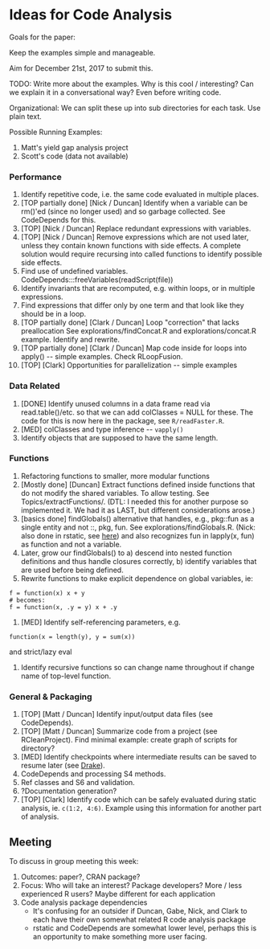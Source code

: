 # Ideas for Code Analysis

Goals for the paper:

Keep the examples simple and manageable.

Aim for December 21st, 2017 to submit this.

TODO: Write more about the examples. Why is this cool / interesting? Can we
explain it in a conversational way? Even before writing code.

Organizational: We can split these up into sub directories for each task.
Use plain text.

Possible Running Examples:
1. Matt's yield gap analysis project
1. Scott's code (data not available)


### Performance

1. Identify repetitive code, i.e. the same code evaluated in multiple
   places.
1. [TOP partially done] [Nick / Duncan] Identify when a variable can be
   rm()'ed (since no longer used) and so garbage collected. See CodeDepends
   for this.
1. [TOP] [Nick / Duncan] Replace redundant expressions with variables.
1. [TOP] [Nick / Duncan] Remove expressions which are not used later, unless
   they contain known functions with side effects. A complete solution would
   require recursing into called functions to identify possible side effects.
1. Find use of undefined variables.
   CodeDepends:::freeVariables(readScript(file))
1. Identify invariants that are recomputed, e.g. within loops, or in
   multiple expressions.
1. Find expressions that differ only by one term and that look like they
   should be in a loop.
1. [TOP partially done] [Clark / Duncan] Loop "correction" that lacks
   preallocation See explorations/findConcat.R and explorations/concat.R
   example.  Identify and rewrite.
2. [TOP partially done] [Clark / Duncan] Map code inside for loops into apply() -- simple
   examples. Check RLoopFusion.
1. [TOP] [Clark] Opportunities for parallelization -- simple examples

### Data Related

1. [DONE] Identify unused columns in a data frame read via
   read.table()/etc. so that we can add colClasses = NULL for these. The
   code for this is now here in the package, see `R/readFaster.R`.
1. [MED] colClasses and type inference -- `vapply()`
1. Identify objects that are supposed to have the same length.

### Functions

1. Refactoring functions to smaller, more modular functions
1. [Mostly done] [Duncan] Extract functions defined inside functions that do not modify
   the shared variables. To allow testing.
   See Topics/extractFunctions/.
   (DTL: I needed this for another purpose so implemented it. We had it as LAST, but different
   considerations arose.)
1. [basics done] findGlobals() alternative that handles, e.g.,  pkg::fun as a 
   single entity and not ::, pkg, fun.
   See explorations/findGlobals.R.  (Nick: also done in rstatic, see
   [here](https://github.com/nick-ulle/rstatic/blob/master/R/collapse_namespaces.R))
   and also recognizes fun in lapply(x, fun)  as  function and not a variable.
1. Later, grow our findGlobals() to  a) descend into nested function definitions and thus handle
   closures correctly, b) identify variables that are used before being defined.
2. Rewrite functions to make explicit dependence on global variables, ie:
```{R}
f = function(x) x + y
# becomes:
f = function(x, .y = y) x + .y
```
1. [MED] Identify self-referencing parameters, e.g. 
```
function(x = length(y), y = sum(x))
```
and strict/lazy eval
1. Identify recursive functions so can change name throughout if change name of top-level function.

### General & Packaging

1. [TOP] [Matt / Duncan] Identify input/output data files (see CodeDepends).
1. [TOP] [Matt / Duncan] Summarize code from a project (see RCleanProject).
   Find minimal example: create graph of scripts for directory?
1. [MED] Identify checkpoints where intermediate results can be saved to resume
   later (see
     [Drake](https://cran.r-project.org/web/packages/drake/vignettes/drake.html)).
1. CodeDepends and processing S4 methods.
1. Ref classes and S6 and validation.
1. ?Documentation generation?
2. [TOP] [Clark] Identify code which can be safely evaluated during static
   analysis, ie. `c(1:2, 4:6)`. Example using this information for another part
   of analysis.

## Meeting

To discuss in group meeting this week:

1. Outcomes: paper?, CRAN package?
2. Focus: Who will take an interest? Package developers? More / less
   experienced R users? Maybe different for each application
2. Code analysis package dependencies
    - It's confusing for an outsider if Duncan, Gabe, Nick, and Clark to
      each have their own somewhat related R code analysis package
    - rstatic and CodeDepends are somewhat lower level, perhaps this is an
      opportunity to make something more user facing.
